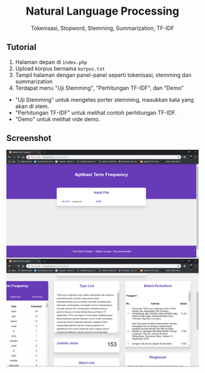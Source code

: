 <h1 align="center">Natural Language Processing</h1>
<p align="center">Tokenisasi, Stopword, Stemming, Summarization, TF-IDF</p>

## Tutorial
1. Halaman depan di `index.php`
2. Upload korpus bernama `korpus.txt`
3. Tampil halaman dengan panel-panel seperti tokenisasi, stemming dan summarization
4. Terdapat menu "Uji Stemming", "Perhitungan TF-IDF", dan "Demo"
 - "Uji Stemming" untuk mengetes porter stemming, masukkan kata yang akan di stem.
 - "Perhitungan TF-IDF" untuk melihat contoh perhitungan TF-IDF.
 - "Demo" untuk melihat vide demo.

## Screenshot
![](https://raw.githubusercontent.com/jhonarendra/penghitung-kata/master/screenshot/1.png)
![](https://raw.githubusercontent.com/jhonarendra/penghitung-kata/master/screenshot/2.png)